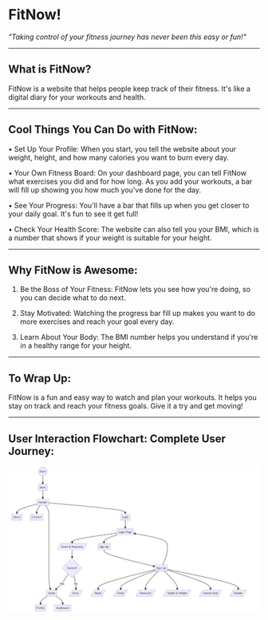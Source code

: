 # FitNow!
*"Taking control of your fitness journey has never been this easy or fun!"*
***

## What is FitNow?
FitNow is a website that helps people keep track of their fitness. It's like a digital 
diary for your workouts and health.
***
## Cool Things You Can Do with FitNow:
• Set Up Your Profile: When you start, you tell the website about your weight, height, and how many calories you want to burn every day.

• Your Own Fitness Board: On your dashboard page, you can tell FitNow what exercises you did and for how long. As you add your workouts, a bar will fill up showing you how much you've done for the day.

• See Your Progress: You'll have a bar that fills up when you get closer to your daily goal. It's fun to see it get full!

• Check Your Health Score: The website can also tell you your BMI, which is a number that shows if your weight is suitable for your height.
***
## Why FitNow is Awesome:
1. Be the Boss of Your Fitness: FitNow lets you see how you're doing, so you can decide what to do next.
   
2. Stay Motivated: Watching the progress bar fill up makes you want to do more exercises and reach your goal every day.
   
3. Learn About Your Body: The BMI number helps you understand if you're in a healthy range for your height.
***
## To Wrap Up:
FitNow is a fun and easy way to watch and plan your workouts. It helps you stay on track and reach your fitness goals. Give it a try and get moving!
***
## User Interaction Flowchart: Complete User Journey:
![FitNow Flowchart](./flowchart_fitnow.jpg)


